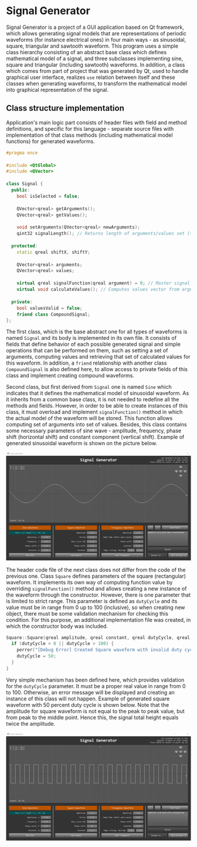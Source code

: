 # Signal Generator

Signal Generator is a project of a GUI application based on Qt framework, which allows generating signal models that are representations of periodic waveforms (for instance electrical ones) in four main ways - as sinusoidal, square, triangular and sawtooth waveform. This program uses a simple class hierarchy consisting of an abstract base class which defines mathematical model of a signal, and three subclasses implementing sine, square and triangular (including sawtooth) waveforms. In addition, a class which comes from part of project that was generated by Qt, used to handle graphical user interface, realizes `use` relation between itself and these classes when generating waveforms, to transform the mathematical model into graphical representation of the signal.

## Class structure implementation

Application's main logic part consists of header files with field and method definitions, and specific for this language - separate source files with implementation of that class methods (including mathematical model functions) for generated waveforms.

```cpp
#pragma once

#include <QtGlobal>
#include <QVector>

class Signal {
  public:
    bool isSelected = false;

    QVector<qreal> getArguments();
    QVector<qreal> getValues();

    void setArguments(QVector<qreal> newArguments);
    qint32 signalLength(); // Returns length of arguments/values set (they should be equal - if not then this function returns -1 which means an error).

  protected:
    static qreal shiftX, shiftY;

    QVector<qreal> arguments;
    QVector<qreal> values;

    virtual qreal signalFunction(qreal argument) = 0; // Master signal function (mathematical model) which converts an argument into proper value.
    virtual void calculateValues(); // Computes values vector from arguments vector.

  private:
    bool valuesValid = false;
    friend class CompoundSignal;
};
```

The first class, which is the base abstract one for all types of waveforms is named `Signal` and its body is implemented in its own file. It consists of fields that define behavior of each possible generated signal and simple operations that can be performed on them, such as setting a set of arguments, computing values and retrieving that set of calculated values for this waveform. In addition, a `friend` relationship with another class `CompoundSignal` is also defined here, to allow access to private fields of this class and implement creating compound waveforms.

Second class, but first derived from `Signal` one is named `Sine` which indicates that it defines the mathematical model of sinusoidal waveform. As it inherits from a common base class, it is not needed to redefine all the methods and fields. However, in order to be able to create instances of this class, it must overload and implement `signalFunction()` method in which the actual model of the waveform will be stored. This function allows computing set of arguments into set of values. Besides, this class contains some necessary parameters of sine wave - amplitude, frequency, phase shift (horizontal shift) and constant component (vertical shift). Example of generated sinusoidal waveform is shown on the picture below.

<p align="center">
  <img alt="Sine waveform example" src="https://raw.githubusercontent.com/Aquaver/signal-generator/master/assets/example-sine.png">
</p>

The header code file of the next class does not differ from the code of the previous one. Class `Square` defines parameters of the square (rectangular) waveform. It implements its own way of computing function value by overriding `signalFunction()` method and allows creating a new instance of the waveform through the constructor. However, there is one parameter that is limited to strict range. This parameter is defined as `dutyCycle` and its value must be in range from 0 up to 100 (inclusive), so when creating new object, there must be some validation mechanism for checking this condition. For this purpose, an additional implementation file was created, in which the constructor body was included.

```cpp
Square::Square(qreal amplitude, qreal constant, qreal dutyCycle, qreal period, qreal phase) : amplitude{amplitude}, constant{constant}, dutyCycle{dutyCycle}, period{period}, phase{phase} {
  if (dutyCycle < 0 || dutyCycle > 100) {
    perror("[Debug Error] Created Square waveform with invalid duty cycle");
    dutyCycle = 50;
  }
}
```

Very simple mechanism has been defined here, which provides validation for the `dutyCycle` parameter. It must be a proper real value in range from 0 to 100. Otherwise, an error message will be displayed and creating an instance of this class will not happen. Example of generated square waveform with 50 percent duty cycle is shown below. Note that the amplitude for square waveform is not equal to the peak to peak value, but from peak to the middle point. Hence this, the signal total height equals twice the amplitude.

<p align="center">
  <img alt="Square waveform example" src="https://raw.githubusercontent.com/Aquaver/signal-generator/master/assets/example-square.png">
</p>
